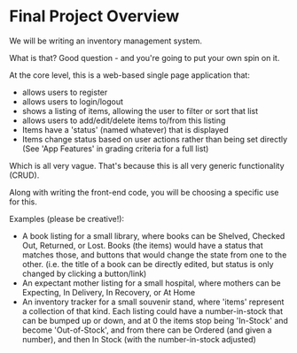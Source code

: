 # Final Project Overview

We will be writing an inventory management system.

What is that?  Good question - and you're going to put your own spin on it.

At the core level, this is a web-based single page application that:

* allows users to register
* allows users to login/logout
* shows a listing of items, allowing the user to filter or sort that list
* allows users to add/edit/delete items to/from this listing
* Items have a 'status' (named whatever) that is displayed
* Items change status based on user actions rather than being set directly
(See 'App Features' in grading criteria for a full list)

Which is all very vague.  That's because this is all very generic functionality (CRUD).

Along with writing the front-end code, you will be choosing a specific use for this.

Examples (please be creative!):

* A book listing for a small library, where books can be Shelved, Checked Out, Returned, or Lost.   Books (the items) would have a status that matches those, and buttons that would change the state from one to the other.  (i.e. the title of a book can be directly edited, but status is only changed by clicking a button/link)
* An expectant mother listing for a small hospital, where mothers can be Expecting, In Delivery, In Recovery, or At Home
* An inventory tracker for a small souvenir stand, where 'items' represent a collection of that kind.  Each listing could have a number-in-stock that can be bumped up or down, and at 0 the items stop being 'In-Stock' and become 'Out-of-Stock', and from there can be Ordered (and given a number), and then In Stock (with the number-in-stock adjusted)

